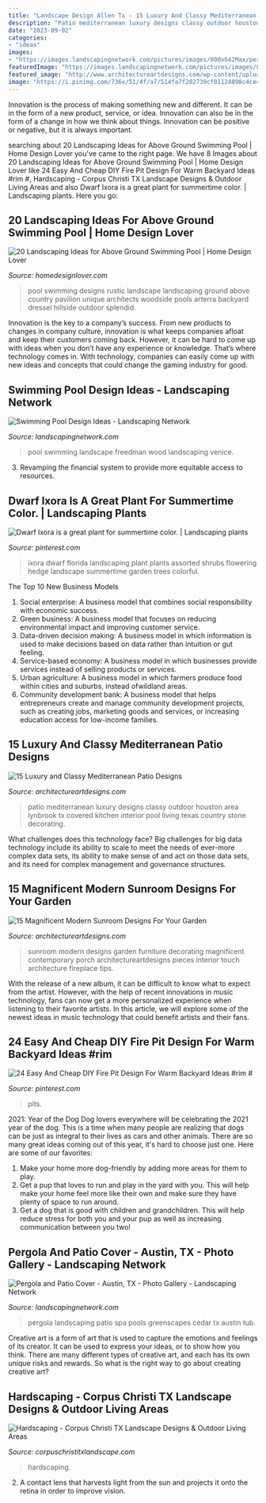 ```yaml
---
title: "Landscape Design Allen Tx - 15 Luxury And Classy Mediterranean Patio Designs"
description: "Patio mediterranean luxury designs classy outdoor houston area lynbrook tx covered kitchen interior pool living texas country stone decorating"
date: "2023-09-02"
categories:
- "ideas"
images:
- "https://images.landscapingnetwork.com/pictures/images/800x642Max/pergola-and-patio-cover_14/cedar-spa-pergola-greenscapes-landscaping-and-pools_10180.jpg"
featuredImage: "https://images.landscapingnetwork.com/pictures/images/800x642Max/pergola-and-patio-cover_14/cedar-spa-pergola-greenscapes-landscaping-and-pools_10180.jpg"
featured_image: "http://www.architectureartdesigns.com/wp-content/uploads/2014/09/15-Magnificent-Modern-Sunroom-Designs-For-Your-Garden-15-630x945.jpg"
image: "https://i.pinimg.com/736x/51/4f/a7/514fa7f202739cf01124898c4ce40749--florida-landscaping-landscaping-ideas.jpg"
---
```



Innovation is the process of making something new and different. It can be in the form of a new product, service, or idea. Innovation can also be in the form of a change in how we think about things. Innovation can be positive or negative, but it is always important.

	

		
searching about 20 Landscaping Ideas for Above Ground Swimming Pool | Home Design Lover you've came to the right page. We have 8 Images about 20 Landscaping Ideas for Above Ground Swimming Pool | Home Design Lover like 24 Easy And Cheap DIY Fire Pit Design For Warm Backyard Ideas #rim #, Hardscaping - Corpus Christi TX Landscape Designs &amp; Outdoor Living Areas and also Dwarf Ixora is a great plant for summertime color. | Landscaping plants. Here you go:
		
    
## 20 Landscaping Ideas For Above Ground Swimming Pool | Home Design Lover

<img loading=lazy src="https://homedesignlover.com/wp-content/uploads/2015/08/4-hillside-garden.jpg" onerror="this.onerror=null;this.src='https://tse3.mm.bing.net/th?id=OIP.Gb5I2wAUFda5acnTKfAV4AHaE7&amp;pid=15.1';" alt="20 Landscaping Ideas for Above Ground Swimming Pool | Home Design Lover">

_Source: homedesignlover.com_

>pool swimming designs rustic landscape landscaping ground above country pavilion unique architects woodside pools arterra backyard dressel hillside outdoor splendid. 

	

Innovation is the key to a company’s success. From new products to changes in company culture, innovation is what keeps companies afloat and keep their customers coming back. However, it can be hard to come up with ideas when you don’t have any experience or knowledge. That’s where technology comes in. With technology, companies can easily come up with new ideas and concepts that could change the gaming industry for good.

    
## Swimming Pool Design Ideas - Landscaping Network

<img loading=lazy src="https://images.landscapingnetwork.com/pictures/images/900x705Max/swimming-pool_6/wood-deck-swimming-pool-z-freedman-landscape-design_2459.jpg" onerror="this.onerror=null;this.src='https://tse2.mm.bing.net/th?id=OIP.PsZ4DzEF2Rt1abCKCXZKZgHaFK&amp;pid=15.1';" alt="Swimming Pool Design Ideas - Landscaping Network">

_Source: landscapingnetwork.com_

>pool swimming landscape freedman wood landscaping venice. 

	

3. Revamping the financial system to provide more equitable access to resources. 

    
## Dwarf Ixora Is A Great Plant For Summertime Color. | Landscaping Plants

<img loading=lazy src="https://i.pinimg.com/736x/51/4f/a7/514fa7f202739cf01124898c4ce40749--florida-landscaping-landscaping-ideas.jpg" onerror="this.onerror=null;this.src='https://tse4.mm.bing.net/th?id=OIP.fTG2iKawVBd-mKL0cCKVXwEsEs&amp;pid=15.1';" alt="Dwarf Ixora is a great plant for summertime color. | Landscaping plants">

_Source: pinterest.com_

>ixora dwarf florida landscaping plant plants assorted shrubs flowering hedge landscape summertime garden trees colorful. 

	

The Top 10 New Business Models
1. Social enterprise: A business model that combines social responsibility with economic success.
2. Green business: A business model that focuses on reducing environmental impact and improving customer service.
3. Data-driven decision making: A business model in which information is used to make decisions based on data rather than intuition or gut feeling.
4. Service-based economy: A business model in which businesses provide services instead of selling products or services. 
5. Urban agriculture: A business model in which farmers produce food within cities and suburbs, instead ofwildland areas. 
6. Community development bank: A business model that helps entrepreneurs create and manage community development projects, such as creating jobs, marketing goods and services, or increasing education access for low-income families.

    
## 15 Luxury And Classy Mediterranean Patio Designs

<img loading=lazy src="http://www.architectureartdesigns.com/wp-content/uploads/2014/10/15-Luxury-and-Classy-Mediterranean-Patio-Designs-13-630x420.jpg" onerror="this.onerror=null;this.src='https://tse4.mm.bing.net/th?id=OIP.M-NhBtUl3wR8forWaE-tQgHaE8&amp;pid=15.1';" alt="15 Luxury and Classy Mediterranean Patio Designs">

_Source: architectureartdesigns.com_

>patio mediterranean luxury designs classy outdoor houston area lynbrook tx covered kitchen interior pool living texas country stone decorating. 

	

What challenges does this technology face?
Big challenges for big data technology include its ability to scale to meet the needs of ever-more complex data sets, its ability to make sense of and act on those data sets, and its need for complex management and governance structures.

    
## 15 Magnificent Modern Sunroom Designs For Your Garden

<img loading=lazy src="http://www.architectureartdesigns.com/wp-content/uploads/2014/09/15-Magnificent-Modern-Sunroom-Designs-For-Your-Garden-15-630x945.jpg" onerror="this.onerror=null;this.src='https://tse2.mm.bing.net/th?id=OIP.kkCZTj91KbKE9s03iE4DVgHaLH&amp;pid=15.1';" alt="15 Magnificent Modern Sunroom Designs For Your Garden">

_Source: architectureartdesigns.com_

>sunroom modern designs garden furniture decorating magnificent contemporary porch architectureartdesigns pieces interior touch architecture fireplace tips. 

	

With the release of a new album, it can be difficult to know what to expect from the artist. However, with the help of recent innovations in music technology, fans can now get a more personalized experience when listening to their favorite artists. In this article, we will explore some of the newest ideas in music technology that could benefit artists and their fans.

    
## 24 Easy And Cheap DIY Fire Pit Design For Warm Backyard Ideas #rim #

<img loading=lazy src="https://i.pinimg.com/736x/8e/7c/4a/8e7c4acd44af1475c7d09c0be1a239f2.jpg" onerror="this.onerror=null;this.src='https://tse2.mm.bing.net/th?id=OIP.NG2Mhq3zMRzcHxAOw50o_QHaLZ&amp;pid=15.1';" alt="24 Easy And Cheap DIY Fire Pit Design For Warm Backyard Ideas #rim #">

_Source: pinterest.com_

>pits. 

	

2021: Year of the Dog
Dog lovers everywhere will be celebrating the 2021 year of the dog. This is a time when many people are realizing that dogs can be just as integral to their lives as cars and other animals. There are so many great ideas coming out of this year, it's hard to choose just one. Here are some of our favorites: 
1) Make your home more dog-friendly by adding more areas for them to play.
2) Get a pup that loves to run and play in the yard with you. This will help make your home feel more like their own and make sure they have plenty of space to run around. 
3) Get a dog that is good with children and grandchildren. This will help reduce stress for both you and your pup as well as increasing communication between you two!

    
## Pergola And Patio Cover - Austin, TX - Photo Gallery - Landscaping Network

<img loading=lazy src="https://images.landscapingnetwork.com/pictures/images/800x642Max/pergola-and-patio-cover_14/cedar-spa-pergola-greenscapes-landscaping-and-pools_10180.jpg" onerror="this.onerror=null;this.src='https://tse4.mm.bing.net/th?id=OIP.8Q_HJz2A_Pxo6iSrngTeDAHaFk&amp;pid=15.1';" alt="Pergola and Patio Cover - Austin, TX - Photo Gallery - Landscaping Network">

_Source: landscapingnetwork.com_

>pergola landscaping patio spa pools greenscapes cedar tx austin tub. 

	

Creative art is a form of art that is used to capture the emotions and feelings of its creator. It can be used to express your ideas, or to show how you think. There are many different types of creative art, and each has its own unique risks and rewards. So what is the right way to go about creating creative art?

    
## Hardscaping - Corpus Christi TX Landscape Designs &amp; Outdoor Living Areas

<img loading=lazy src="https://www.corpuschristitxlandscape.com/wp-content/uploads/2020/01/Corpus-Christi-TX-Landscape-Designs-Outdoor-Living-Areas-Home-Page-Image.jpg" onerror="this.onerror=null;this.src='https://tse2.mm.bing.net/th?id=OIP.Pdi0L8KqTbt3IjUXZNNIPAHaFi&amp;pid=15.1';" alt="Hardscaping - Corpus Christi TX Landscape Designs &amp; Outdoor Living Areas">

_Source: corpuschristitxlandscape.com_

>hardscaping. 

	

2. A contact lens that harvests light from the sun and projects it onto the retina in order to improve vision.

